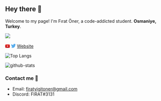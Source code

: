## Hey there 👋

Welcome to my page! I'm Fırat Öner, a code-addicted student. **Osmaniye, Turkey**. 

![](https://komarev.com/ghpvc/?username=firatoner&color=green)

<a href="https://www.youtube.com/channel/UCrGen_iXOobsOlvmUXlFoAw" target="_blank"><img src='./images/youtube.svg' alt='YouTube' width="3%"></a>
<a href="https://twitter.com/44firatoner" target="_blank"><img src='./images/twitter.svg' alt='Twitter' width="3%" title='@44firatoner'></a>
<a href="https://firatonerçgithub.io" target="_blank">Website</a>

![Top Langs](https://github-readme-stats.vercel.app/api/top-langs/?username=firatoner)

<img alt="github-stats" src="https://github-readme-stats.vercel.app/api?username=firatoner&show_icons=true&theme=radical" />

### Contact me 🤝
* Email: firatyigitoner@gmail.com
* Discord: FIRAT#3131
